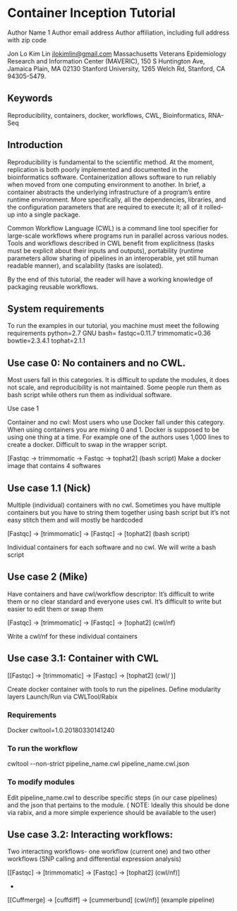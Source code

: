 # **Container Inception Tutorial**

Author Name 1
Author email address
Author affiliation, including full address with zip code

Jon Lo Kim Lin
jlokimlin@gmail.com
Massachusetts Veterans Epidemiology Research and Information Center (MAVERIC), 150 S Huntington Ave, Jamaica Plain, MA 02130
Stanford University, 1265 Welch Rd, Stanford, CA 94305-5479.

## Keywords
Reproducibility, containers, docker, workflows, CWL, Bioinformatics, RNA-Seq

## Introduction

Reproducibility  is fundamental to the scientific method. At the moment, replication is both poorly implemented and documented in the bioinformatics software. Containerization allows software to run reliably when moved from one computing environment to another. In brief, a container abstracts the underlying infrastructure of a program’s entire runtime environment. More specifically, all the dependencies, libraries, and the configuration parameters that are required to execute it; all of it rolled-up into a single package. 

Common Workflow Language (CWL) is a command line tool specifier for large-scale workflows where programs run in parallel across various nodes. Tools and workflows described in CWL benefit from explicitness (tasks must be explicit about their inputs and outputs), portability (runtime parameters allow sharing of pipelines in an interoperable, yet still human readable manner), and scalability (tasks are isolated).

By the end of this tutorial, the reader will have a working knowledge of packaging reusable workflows. 

## System requirements
To run the examples in our tutorial, you machine must meet the following requirements
python=2.7
GNU bash=
fastqc=0.11.7
trimmomatic=0.36
bowtie=2.3.4.1
tophat=2.1.1

## Use case 0: No containers and no CWL. 
Most users fall in this categories. 
It is difficult to update the modules, it does not scale, and reproducibility is not maintained. 
Some people run them as bash script while others run them as individual software. 

Use case 1 


Container and no cwl: Most users who use Docker fall under this category. When using containers you are mixing 0 and 1. Docker is supposed to be using one thing at a time. For example one of the authors uses 1,000 lines to create a docker. Difficult to swap in the wrapper script.

[Fastqc -> trimmomatic -> Fastqc -> tophat2] (bash script)
Make a docker image that contains 4 softwares

## Use case 1.1 (Nick)


Multiple (individual) containers with no cwl. Sometimes you have multiple containers but you have to string them together using bash script but it’s not easy stitch them and will mostly be hardcoded

[Fastqc] -> [trimmomatic] -> [Fastqc] -> [tophat2]  (bash script)

Individual containers for each software and no cwl. We will write a bash script

## Use case 2 (Mike)


Have containers and have cwl/workflow descriptor: It’s difficult to write them or no clear standard and everyone uses cwl. It’s difficult to write but easier to edit them or swap them 

[Fastqc] -> [trimmomatic] -> [Fastqc] -> [tophat2]  (cwl/nf)

Write a cwl/nf for these individual containers

## Use case 3.1: Container with CWL 

[[Fastqc] -> [trimmomatic] -> [Fastqc] -> [tophat2]  (cwl/ )]

Create docker container with tools to run the pipelines.
Define modularity layers
Launch/Run via CWLTool/Rabix

### Requirements
Docker
cwltool=1.0.20180330141240

### To run the workflow
cwltool --non-strict pipeline_name.cwl pipeline_name.cwl.json

### To modify modules
Edit pipeline_name.cwl to describe specific steps (in our case pipelines) and the json that pertains to the module. ( NOTE: Ideally this should be done via rabix, and a more simple experience should be available to the user)

## Use case 3.2: Interacting workflows:
Two interacting workflows- one workflow (current one) and two other workflows (SNP calling and differential expression analysis)

[[Fastqc] -> [trimmomatic] -> [Fastqc] -> [tophat2]  (cwl/nf)]

+


[[Cuffmerge] -> [cuffdiff] -> [cummerbund] (cwl/nf)] (example pipeline)

